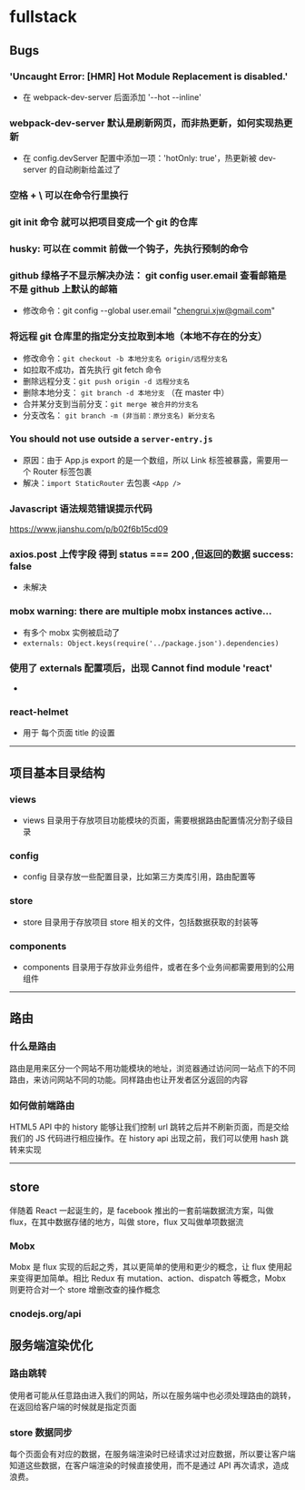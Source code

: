 # fullstack

## Bugs

### 'Uncaught Error: [HMR] Hot Module Replacement is disabled.'

- 在 webpack-dev-server 后面添加 '--hot --inline'

### webpack-dev-server 默认是刷新网页，而非热更新，如何实现热更新

- 在 config.devServer 配置中添加一项：'hotOnly: true'，热更新被 dev-server 的自动刷新给盖过了

### 空格 + \ 可以在命令行里换行

### git init 命令 就可以把项目变成一个 git 的仓库

### husky: 可以在 commit 前做一个钩子，先执行预制的命令

### github 绿格子不显示解决办法： git config user.email 查看邮箱是不是 github 上默认的邮箱

- 修改命令：git config --global user.email "chengrui.xjw@gmail.com"

### 将远程 git 仓库里的指定分支拉取到本地（本地不存在的分支）

- 修改命令：`git checkout -b 本地分支名 origin/远程分支名`
- 如拉取不成功，首先执行 git fetch 命令
- 删除远程分支：`git push origin -d 远程分支名`
- 删除本地分支： `git branch -d 本地分支` （在 master 中）
- 合并某分支到当前分支：`git merge 被合并的分支名`
- 分支改名： `git branch -m (非当前：原分支名) 新分支名`

### You should not use <Link> outside a <Router> `server-entry.js`

- 原因：由于 App.js export 的是一个数组，所以 Link 标签被暴露，需要用一个 Router 标签包裹
- 解决：`import StaticRouter` 去包裹 `<App />`

### Javascript 语法规范错误提示代码

https://www.jianshu.com/p/b02f6b15cd09

### axios.post 上传字段 得到 status === 200 ,但返回的数据 success: false

- 未解决

### mobx warning: there are multiple mobx instances active...

- 有多个 mobx 实例被启动了
- `externals: Object.keys(require('../package.json').dependencies)`

### 使用了 externals 配置项后，出现 Cannot find module 'react'

-

### react-helmet

- 用于 每个页面 title 的设置

---

## 项目基本目录结构

### views

- views 目录用于存放项目功能模块的页面，需要根据路由配置情况分割子级目录

### config

- config 目录存放一些配置目录，比如第三方类库引用，路由配置等

### store

- store 目录用于存放项目 store 相关的文件，包括数据获取的封装等

### components

- components 目录用于存放非业务组件，或者在多个业务间都需要用到的公用组件

---

## 路由

### 什么是路由

路由是用来区分一个网站不用功能模块的地址，浏览器通过访问同一站点下的不同路由，来访问网站不同的功能。同样路由也让开发者区分返回的内容

### 如何做前端路由

HTML5 API 中的 history 能够让我们控制 url 跳转之后并不刷新页面，而是交给我们的 JS 代码进行相应操作。在 history api 出现之前，我们可以使用 hash 跳转来实现

---

## store

伴随着 React 一起诞生的，是 facebook 推出的一套前端数据流方案，叫做 flux，在其中数据存储的地方，叫做 store，flux 又叫做单项数据流

### Mobx

Mobx 是 flux 实现的后起之秀，其以更简单的使用和更少的概念，让 flux 使用起来变得更加简单。相比 Redux 有 mutation、action、dispatch 等概念，Mobx 则更符合对一个 store 增删改查的操作概念

### cnodejs.org/api

## 服务端渲染优化

### 路由跳转

使用者可能从任意路由进入我们的网站，所以在服务端中也必须处理路由的跳转，在返回给客户端的时候就是指定页面

### store 数据同步

每个页面会有对应的数据，在服务端渲染时已经请求过对应数据，所以要让客户端知道这些数据，在客户端渲染的时候直接使用，而不是通过 API 再次请求，造成浪费。
